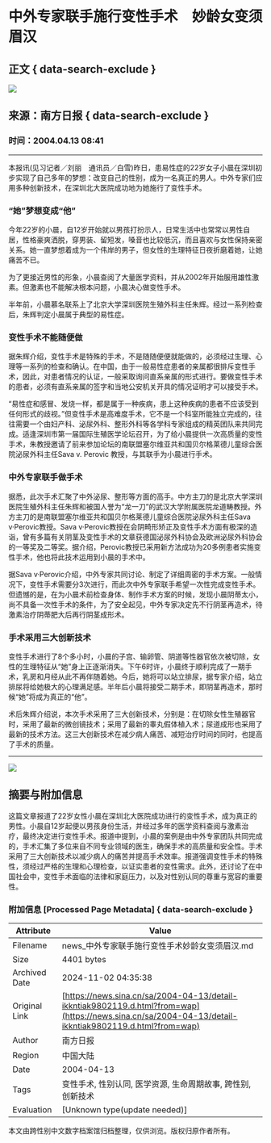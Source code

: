 # 中外专家联手施行变性手术　妙龄女变须眉汉

## 正文 { data-search-exclude }


![](https://n.sinaimg.cn/sinacn/20170523/33f8-fyfkzhs9794054.jpg)

## 来源：南方日报 { data-search-exclude }

### 时间：2004.04.13 08:41

---

本报讯(见习记者／刘丽　通讯员／白雪)昨日，患易性症的22岁女子小晨在深圳初步实现了自己多年的梦想：改变自己的性别，成为一名真正的男人。中外专家们应用多种创新技术，在深圳北大医院成功地为她施行了变性手术。

### “她”梦想变成“他”

今年22岁的小晨，自12岁开始就以男孩打扮示人，日常生活中也常常以男性自居，性格豪爽洒脱，穿男装、留短发，嗓音也比较低沉，而且喜欢与女性保持亲密关系。她一直梦想着成为一个伟岸的男子，但女性的生理特征日夜折磨着她，让她痛苦不已。

为了更接近男性的形象，小晨查阅了大量医学资料，并从2002年开始服用雄性激素。但激素也不能解决根本问题，小晨决心做变性手术。

半年前，小晨慕名联系上了北京大学深圳医院生殖外科主任朱辉。经过一系列检查后，朱辉判定小晨属于典型的易性症。

### 变性手术不能随便做

据朱辉介绍，变性手术是特殊的手术，不是随随便便就能做的，必须经过生理、心理等一系列的检查和确认。在中国，由于一般易性症患者的亲属都很排斥变性手术，因此，对患者情况的认证，一般采取询问直系亲属的形式进行。要做变性手术的患者，必须有直系亲属的签字和当地公安机关开具的情况证明才可以接受手术。

“易性症和感冒、发烧一样，都是属于一种疾病，患上这种疾病的患者不应该受到任何形式的歧视。”但变性手术是高难度手术，它不是一个科室所能独立完成的，往往需要一个由妇产科、泌尿外科、整形外科等各学科专家组成的精英团队来共同完成。适逢深圳市第一届国际生殖医学论坛召开，为了给小晨提供一次高质量的变性手术，朱教授邀请了前来参加论坛的南联盟塞尔维亚共和国贝尔格莱德儿童综合医院泌尿外科主任Sava v. Perovic 教授，与其联手为小晨进行手术。

### 中外专家联手做手术

据悉，此次手术汇聚了中外泌尿、整形等方面的高手。中方主刀的是北京大学深圳医院生殖外科主任朱辉和被国人誉为“龙一刀”的武汉大学附属医院龙道畴教授。外方主刀的是南联盟塞尔维亚共和国贝尔格莱德儿童综合医院泌尿外科主任Sava v·Perovic教授。Sava v·Perovic教授在会阴畸形矫正及变性手术方面有极深的造诣，曾有多篇有关阴茎及变性手术的文章获德国泌尿外科协会及欧洲泌尿外科协会的一等奖及二等奖。据介绍，Perovic教授已采用新方法成功为20多例患者实施变性手术，他也将此技术运用到小晨的手术中。

据Sava v·Perovic介绍，中外专家共同讨论、制定了详细周密的手术方案。一般情况下，变性手术需要分3次进行，而此次中外专家联手希望一次性完成变性手术。但遗憾的是，在为小晨术前检查身体、制作手术方案的时候，发现小晨阴蒂太小，尚不具备一次性手术的条件，为了安全起见，中外专家决定先不行阴茎再造术，待激素治疗阴蒂肥大后再行阴茎成形术。

### 手术采用三大创新技术

变性手术进行了8个多小时，小晨的子宫、输卵管、阴道等性器官依次被切除，女性的生理特征从“她”身上正逐渐消失。下午6时许，小晨终于顺利完成了一期手术，乳房和月经从此不再伴随着她。今后，她将可以站立排尿，据专家介绍，站立排尿将给她极大的心理满足感。半年后小晨将接受二期手术，即阴茎再造术，那时候“她”将成为真正的“他”。

术后朱辉介绍说，本次手术采用了三大创新技术，分别是：在切除女性生殖器官时，采用了最新的微创镜技术；采用了最新的睾丸假体植入术；尿道成形也采用了最新的技术方法。这三大创新技术在减少病人痛苦、减短治疗时间的同时，也提高了手术的质量。

---

![](https://n.sinaimg.cn/default/2fb77759/20151125/320X320.png)

## 摘要与附加信息

<!-- tcd_abstract -->
这篇文章报道了22岁女性小晨在深圳北大医院成功进行的变性手术，成为真正的男性。小晨自12岁起便以男孩身份生活，并经过多年的医学资料查阅与激素治疗，最终决定进行变性手术。报道中提到，小晨的案例是由中外专家团队共同完成的，手术汇集了多位来自不同专业领域的医生，确保手术的高质量和安全性。手术采用了三大创新技术以减少病人的痛苦并提高手术效率。报道强调变性手术的特殊性，须经过严格的生理和心理检查，以证实患者的变性需求。此外，还讨论了在中国社会中，变性手术面临的法律和家庭压力，以及对性别认同的尊重与宽容的重要性。
<!-- tcd_abstract_end -->

### 附加信息 [Processed Page Metadata] { data-search-exclude }

| Attribute       | Value                                  |
|-----------------|----------------------------------------|
| Filename        | news_中外专家联手施行变性手术妙龄女变须眉汉.md                             |
| Size            | 4401 bytes                           |
| Archived Date   | 2024-11-02 04:35:38                             |
| Original Link   | [https://news.sina.cn/sa/2004-04-13/detail-ikkntiak9802119.d.html?from=wap](https://news.sina.cn/sa/2004-04-13/detail-ikkntiak9802119.d.html?from=wap)                       |
| Author          | 南方日报                               |
| Region          | 中国大陆                               |
| Date            | 2004-04-13                                 |
| Tags            | 变性手术, 性别认同, 医学资源, 生命周期故事, 跨性别, 创新技术                                 |
| Evaluation            | [Unknown type(update needed)]                                 |
<!-- tcd_table_end -->

本文由跨性别中文数字档案馆归档整理，仅供浏览。版权归原作者所有。
